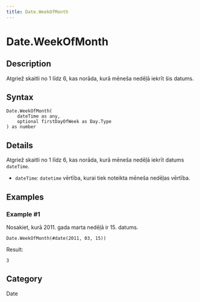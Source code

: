 ```yaml
---
title: Date.WeekOfMonth
---
```


# Date.WeekOfMonth


## Description

Atgriež skaitli no 1 līdz 6, kas norāda, kurā mēneša nedēļā iekrīt šis datums.


## Syntax

```powerquery
Date.WeekOfMonth(
    dateTime as any,
    optional firstDayOfWeek as Day.Type
) as number
```


## Details

Atgriež skaitli no 1 līdz 6, kas norāda, kurā mēneša nedēļā iekrīt datums <code>dateTime</code>. <ul>        <li><code>dateTime</code>: <code>datetime</code> vērtība, kurai tiek noteikta mēneša nedēļas vērtība.</li>      </ul>


## Examples

### Example #1 
Nosakiet, kurā 2011. gada marta nedēļā ir 15. datums.
```powerquery
Date.WeekOfMonth(#date(2011, 03, 15))
```

Result: 
```powerquery
3
```




## Category
Date
